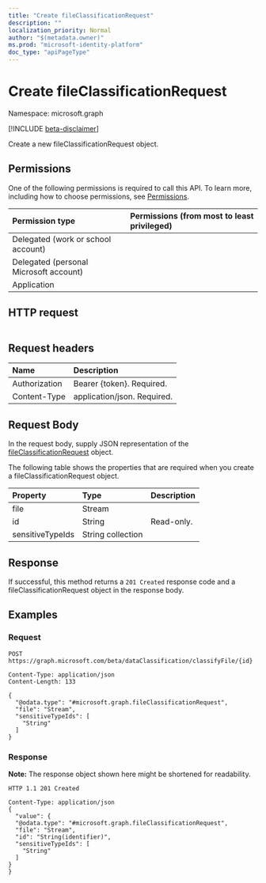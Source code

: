 ```yaml
---
title: "Create fileClassificationRequest"
description: ""
localization_priority: Normal
author: "$(metadata.owner)"
ms.prod: "microsoft-identity-platform"
doc_type: "apiPageType"
---
```


# Create fileClassificationRequest

Namespace: microsoft.graph

[!INCLUDE [beta-disclaimer](../../includes/beta-disclaimer.md)]

Create a new fileClassificationRequest object.

## Permissions

One of the following permissions is required to call this API. To learn more, including how to choose permissions, see [Permissions](/graph/permissions-reference).

| Permission type                        | Permissions (from most to least privileged) |
| :------------------------------------- | :------------------------------------------ |
| Delegated (work or school account)     |                                             |
| Delegated (personal Microsoft account) |                                             |
| Application                            |                                             |

## HTTP request

<!-- {
  "blockType": "ignored"
}
-->

```http

```

## Request headers

| Name          | Description                 |
| :------------ | :-------------------------- |
| Authorization | Bearer {token}. Required.   |
| Content-Type  | application/json. Required. |

## Request Body

In the request body, supply JSON representation of the [fileClassificationRequest](../resources/-fileclassificationrequest.md) object.

<!-- Actions and Functions -->

<!-- CRUD Methods -->

The following table shows the properties that are required when you create a fileClassificationRequest object.

| Property         | Type              | Description |
| :--------------- | :---------------- | :---------- |
| file             | Stream            |             |
| id               | String            | Read-only.  |
| sensitiveTypeIds | String collection |             |

## Response

If successful, this method returns a `201 Created` response code and a fileClassificationRequest object in the response body.

## Examples

### Request

<!-- {
  "blockType": "request",
  "name": "create_fileclassificationrequest"
}
-->

```http
POST https://graph.microsoft.com/beta/dataClassification/classifyFile/{id}

Content-Type: application/json
Content-Length: 133

{
  "@odata.type": "#microsoft.graph.fileClassificationRequest",
  "file": "Stream",
  "sensitiveTypeIds": [
    "String"
  ]
}

```

### Response

**Note:** The response object shown here might be shortened for readability.

<!-- {
  "blockType": "response",
  "truncated": true,
  "@odata.type": "microsoft.dataClassificationService.contract.fileClassificationRequest"
}
-->

```http
HTTP 1.1 201 Created

Content-Type: application/json
{
  "value": {
  "@odata.type": "#microsoft.graph.fileClassificationRequest",
  "file": "Stream",
  "id": "String(identifier)",
  "sensitiveTypeIds": [
    "String"
  ]
}
}

```

